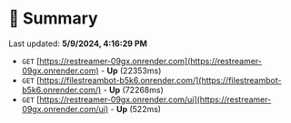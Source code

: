 # 📖 Summary
Last updated: **5/9/2024, 4:16:29 PM**

- `GET` [https://restreamer-09gx.onrender.com](https://restreamer-09gx.onrender.com) - **Up** (22353ms)
- `GET` [https://filestreambot-b5k6.onrender.com/](https://filestreambot-b5k6.onrender.com/) - **Up** (72268ms)
- `GET` [https://restreamer-09gx.onrender.com/ui](https://restreamer-09gx.onrender.com/ui) - **Up** (522ms)
